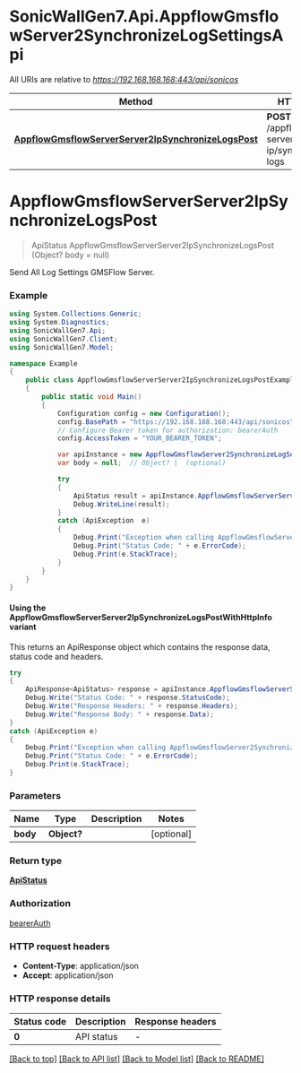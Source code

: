# SonicWallGen7.Api.AppflowGmsflowServer2SynchronizeLogSettingsApi

All URIs are relative to *https://192.168.168.168:443/api/sonicos*

| Method | HTTP request | Description |
|--------|--------------|-------------|
| [**AppflowGmsflowServerServer2IpSynchronizeLogsPost**](AppflowGmsflowServer2SynchronizeLogSettingsApi.md#appflowgmsflowserverserver2ipsynchronizelogspost) | **POST** /appflow/gmsflow-server/server-2-ip/synchronize-logs |  |

<a id="appflowgmsflowserverserver2ipsynchronizelogspost"></a>
# **AppflowGmsflowServerServer2IpSynchronizeLogsPost**
> ApiStatus AppflowGmsflowServerServer2IpSynchronizeLogsPost (Object? body = null)



Send All Log Settings GMSFlow Server.

### Example
```csharp
using System.Collections.Generic;
using System.Diagnostics;
using SonicWallGen7.Api;
using SonicWallGen7.Client;
using SonicWallGen7.Model;

namespace Example
{
    public class AppflowGmsflowServerServer2IpSynchronizeLogsPostExample
    {
        public static void Main()
        {
            Configuration config = new Configuration();
            config.BasePath = "https://192.168.168.168:443/api/sonicos";
            // Configure Bearer token for authorization: bearerAuth
            config.AccessToken = "YOUR_BEARER_TOKEN";

            var apiInstance = new AppflowGmsflowServer2SynchronizeLogSettingsApi(config);
            var body = null;  // Object? |  (optional) 

            try
            {
                ApiStatus result = apiInstance.AppflowGmsflowServerServer2IpSynchronizeLogsPost(body);
                Debug.WriteLine(result);
            }
            catch (ApiException  e)
            {
                Debug.Print("Exception when calling AppflowGmsflowServer2SynchronizeLogSettingsApi.AppflowGmsflowServerServer2IpSynchronizeLogsPost: " + e.Message);
                Debug.Print("Status Code: " + e.ErrorCode);
                Debug.Print(e.StackTrace);
            }
        }
    }
}
```

#### Using the AppflowGmsflowServerServer2IpSynchronizeLogsPostWithHttpInfo variant
This returns an ApiResponse object which contains the response data, status code and headers.

```csharp
try
{
    ApiResponse<ApiStatus> response = apiInstance.AppflowGmsflowServerServer2IpSynchronizeLogsPostWithHttpInfo(body);
    Debug.Write("Status Code: " + response.StatusCode);
    Debug.Write("Response Headers: " + response.Headers);
    Debug.Write("Response Body: " + response.Data);
}
catch (ApiException e)
{
    Debug.Print("Exception when calling AppflowGmsflowServer2SynchronizeLogSettingsApi.AppflowGmsflowServerServer2IpSynchronizeLogsPostWithHttpInfo: " + e.Message);
    Debug.Print("Status Code: " + e.ErrorCode);
    Debug.Print(e.StackTrace);
}
```

### Parameters

| Name | Type | Description | Notes |
|------|------|-------------|-------|
| **body** | **Object?** |  | [optional]  |

### Return type

[**ApiStatus**](ApiStatus.md)

### Authorization

[bearerAuth](../README.md#bearerAuth)

### HTTP request headers

 - **Content-Type**: application/json
 - **Accept**: application/json


### HTTP response details
| Status code | Description | Response headers |
|-------------|-------------|------------------|
| **0** | API status |  -  |

[[Back to top]](#) [[Back to API list]](../README.md#documentation-for-api-endpoints) [[Back to Model list]](../README.md#documentation-for-models) [[Back to README]](../README.md)

